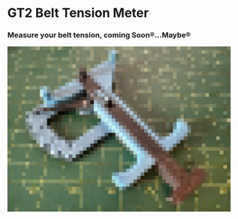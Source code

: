 # GT2 Belt Tension Meter 
 ### Measure your belt tension, coming Soon®...Maybe®
<img src="./Images/tensionteaser.jpg" width=600>
